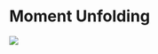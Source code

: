 # Moment Unfolding

<img src="https://render.githubusercontent.com/render/math?math=e^{i \pi} = -1">
